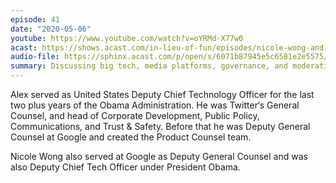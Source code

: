 ```yaml
---
episode: 41
date: "2020-05-06"
youtube: https://www.youtube.com/watch?v=oYRMd-X77w0
acast: https://shows.acast.com/in-lieu-of-fun/episodes/nicole-wong-and-alex-macgillvray-may-6-2020
audio-file: https://sphinx.acast.com/p/open/s/6071b87945e5c6581e2e5575/e/61391ef6b6b6d10013576121/media.mp3
summary: Discussing big tech, media platforms, governance, and moderation
---
```

Alex served as United States Deputy Chief Technology Officer for the last two plus years of the Obama Administration. He was Twitter‘s General Counsel, and head of Corporate Development, Public Policy, Communications, and Trust & Safety. Before that he was Deputy General Counsel at Google and created the Product Counsel team.

Nicole Wong also served at Google as Deputy General Counsel and was also Deputy Chief Tech Officer under President Obama.
